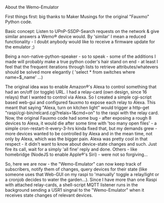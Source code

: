About the Wemo-Emulator

First things first: big thanks to Maker Musings for the original "Fauxmo" Python code.

Basic concept:
Listen to UPnP-SSDP-Search requests on the network & give similar answers a Wemo&reg; device would.
By 'similar' I mean a reduced functionality - I doubt anybody would like to receive a firmware
update for the emulator ;)

Being a non-native-python-speaker - so to speak - some of the additions I made will probably make a
true python coder's hair stand on end - at least I feel that the frequent iterations through lists to
retrieve attributes/whatevers should be solved more elegantly
( 'select * from switches where name=$_name' ...)

The original idea was to enable Amazon&reg;'s Alexa to control something that had an on/off
(or toggle) URL.
I had a relay-card (own design, since 16 relays) that I wanted to control via Alexa. So I created a
simple cgi-script based web-gui and configured fauxmo to expose each relay to Alexa. This meant that
saying "Alexa, turn on kitchen light" would trigger a http-get "raspi/cgi-bin/relcard.cgi?relais=1&cmd=on"
to the raspi with the relay card. Now, the original Fauxmo code had some bug - after exposing a rough 8
devices to Alexa, it would die after some time with 'too many open files' - a simple cron-restart-it-every-3-hrs
kinda fixed that, but my demands grew - more devices wanted to be controlled by Alexa and in the mean time,
not only by Alexa, which was the bigger pain. Alexa was pretty cool in that respect - it didn't want
to know about device-state changes and such. Just fire its call, wait for a simply 'all fine' reply and
done. Others - like homebridge (NodeJS to enable Apple&reg;'s Siri) - were not so forgiving...

So, here we are now - the "Wemo-Emulator" can now keep track of subscribers, notify them of changes, query
devices for their state (like someone uses that Web-GUI on my raspi to 'manually' toggle a relay/light or a
cronjob decides to water the garden...).
Since I have more than one Raspi with attached relay-cards, a shell-script MQTT listener runs in the
background sending a USR1 singnal to the "Wemo-Emulator" when it receives state changes of relevant devices.
